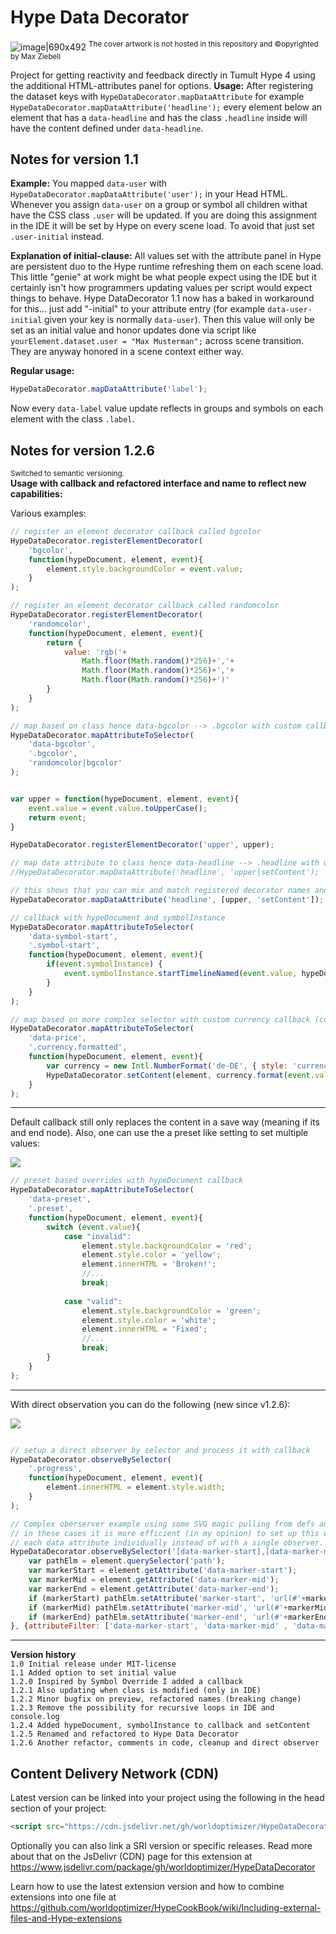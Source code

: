 # Hype Data Decorator

![image|690x492](https://playground.maxziebell.de/Hype/DataDecorator/HypeDataDecorator.jpg)
<sup>The cover artwork is not hosted in this repository and &copy;opyrighted by Max Ziebell</sup>

Project for getting reactivity and feedback directly in Tumult Hype 4 using the additional HTML-attributes panel for options.
**Usage:** After registering the dataset keys with `HypeDataDecorator.mapDataAttribute` for example `HypeDataDecorator.mapDataAttribute('headline');` every element below an element that has a `data-headline` and has the class `.headline` inside will have the content defined under `data-headline`.


Notes for version 1.1
---

**Example:** You mapped `data-user` with `HypeDataDecorator.mapDataAttribute('user');` in your Head HTML. Whenever you assign `data-user` on a group or symbol all children withat have the CSS class `.user` will be updated. If you are doing this assignment in the IDE it will be set by Hype on every scene load. To avoid that just set `.user-initial` instead.

**Explanation of initial-clause:** All values set with the attribute panel in Hype are persistent duo to the Hype runtime refreshing them on each scene load.  This little "genie" at work might be what people expect using the IDE but it certainly isn't how programmers updating values per script would expect things to behave. Hype DataDecorator 1.1 now has a baked in workaround for this… just add "-initial" to your attribute entry (for example `data-user-initial` given your key is normally `data-user`). Then this value will only be set as an initial value and honor updates done via script like `yourElement.dataset.user = "Max Musterman";` across scene transition. They are anyway honored in a scene context either way.

**Regular usage:**
```javascript
HypeDataDecorator.mapDataAttribute('label');
```
Now every `data-label` value update reflects in groups and symbols on each element with the class `.label`.

Notes for version 1.2.6 
---
<sup>Switched to semantic versioning.</sup>  
**Usage with callback and refactored interface and name to reflect new capabilities:** 

Various examples:

```javascript 
// register an element decorator callback called bgcolor
HypeDataDecorator.registerElementDecorator(
	'bgcolor', 
	function(hypeDocument, element, event){
		element.style.backgroundColor = event.value;
	}
);

// register an element decorator callback called randomcolor
HypeDataDecorator.registerElementDecorator(
	'randomcolor',
	function(hypeDocument, element, event){
		return {
			value: 'rgb('+
				Math.floor(Math.random()*256)+','+
				Math.floor(Math.random()*256)+','+
				Math.floor(Math.random()*256)+')'
		}
	}
);

// map based on class hence data-bgcolor --> .bgcolor with custom callback
HypeDataDecorator.mapAttributeToSelector(
	'data-bgcolor', 
	'.bgcolor', 
	'randomcolor|bgcolor'
);


var upper = function(hypeDocument, element, event){
	event.value = event.value.toUpperCase();
	return event;
}

HypeDataDecorator.registerElementDecorator('upper', upper);

// map data attribute to class hence data-headline --> .headline with default custom decorators by string joind by pipe symbol
//HypeDataDecorator.mapDataAttribute('headline', 'upper|setContent');

// this shows that you can mix and match registered decorator names and direct functions using an array
HypeDataDecorator.mapDataAttribute('headline', [upper, 'setContent']);

// callback with hypeDocument and symbolInstance
HypeDataDecorator.mapAttributeToSelector(
	'data-symbol-start', 
	'.symbol-start', 
	function(hypeDocument, element, event){
		if(event.symbolInstance) {
			event.symbolInstance.startTimelineNamed(event.value, hypeDocument.kDirectionForward);
		}
	}
);

// map based on more complex selector with custom currency callback (could use other dataset node for currency instead of de-DE)
HypeDataDecorator.mapAttributeToSelector(
	'data-price', 
	'.currency.formatted', 
	function(hypeDocument, element, event){
		var currency = new Intl.NumberFormat('de-DE', { style: 'currency', currency: 'EUR' });
		HypeDataDecorator.setContent(element, currency.format(event.value)); 
	}
);

```

---

Default callback still only replaces the content in a save way (meaning if its and end node).
Also, one can use the a preset like setting to set multiple values:

![](https://forums.tumult.com/uploads/db2156/original/3X/9/6/96edabcaca7c2c57eabfff4acfb7da559a526d21.gif)

```javascript
// preset based overrides with hypeDocument callback
HypeDataDecorator.mapAttributeToSelector(
	'data-preset',
	'.preset', 
	function(hypeDocument, element, event){
		switch (event.value){
			case "invalid":
				element.style.backgroundColor = 'red';
				element.style.color = 'yellow';
				element.innerHTML = 'Broken!';
				//...
				break;
	
			case "valid":
				element.style.backgroundColor = 'green';
				element.style.color = 'white';
				element.innerHTML = 'Fixed';
				//...
				break;
		}
	}
);
```

---

With direct observation you can do the following (new since v1.2.6):

![](https://forums.tumult.com/uploads/db2156/original/3X/c/1/c17abe06caccbfbd7b559aeb348dd755a5168a63.gif)

```javascript

// setup a direct observer by selector and process it with callback
HypeDataDecorator.observeBySelector(
	'.progress', 
	function(hypeDocument, element, event){
		element.innerHTML = element.style.width;
	}
);

// Complex oberserver example using some SVG magic pulling from defs and setting up multiple data attributes
// in these cases it is more efficient (in my opinion) to set up this way but you can always also observer
// each data attribute individually instead of with a single observer.
HypeDataDecorator.observeBySelector('[data-marker-start],[data-marker-mid],[data-marker-end]', function(hypeDocument, element, event){
	var pathElm = element.querySelector('path');
	var markerStart = element.getAttribute('data-marker-start');
	var markerMid = element.getAttribute('data-marker-mid');
	var markerEnd = element.getAttribute('data-marker-end');
	if (markerStart) pathElm.setAttribute('marker-start', 'url(#'+markerStart+')');
	if (markerMid) pathElm.setAttribute('marker-mid', 'url(#'+markerMid+')');
	if (markerEnd) pathElm.setAttribute('marker-end', 'url(#'+markerEnd+')');
}, {attributeFilter: ['data-marker-start', 'data-marker-mid' , 'data-marker-end']});		

```

---

**Version history**\
`1.0 Initial release under MIT-license`\
`1.1 Added option to set initial value`\
`1.2.0 Inspired by Symbol Override I added a callback`\
`1.2.1 Also updating when class is modified (only in IDE)`\
`1.2.2 Minor bugfix on preview, refactored names (breaking change)`\
`1.2.3 Remove the possibility for recursive loops in IDE and console.log`\
`1.2.4 Added hypeDocument, symbolInstance to callback and setContent`\
`1.2.5 Renamed and refactored to Hype Data Decorator`\
`1.2.6 Another refactor, comments in code, cleanup and direct observer`

Content Delivery Network (CDN)
--
Latest version can be linked into your project using the following in the head section of your project:
```html
<script src="https://cdn.jsdelivr.net/gh/worldoptimizer/HypeDataDecorator/HypeDataDecorator.min.js"></script>
```

Optionally you can also link a SRI version or specific releases. 
Read more about that on the JsDelivr (CDN) page for this extension at https://www.jsdelivr.com/package/gh/worldoptimizer/HypeDataDecorator

Learn how to use the latest extension version and how to combine extensions into one file at
https://github.com/worldoptimizer/HypeCookBook/wiki/Including-external-files-and-Hype-extensions
